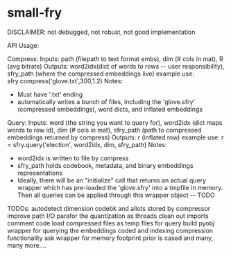 # small-fry


DISCLAIMER: not debugged, not robust, not good implementation

API Usage:

Compress: 
Inputs: path (filepath to text format embs), dim (# cols in mat), R (avg bitrate)
Outputs: word2idx(dict of words to rows -- user responsibility), sfry_path (where the compressed embeddings live)
example use: sfry.compress('glove.txt',300,1.2)
Notes: 
- Must have '.txt' ending
- automatically writes a bunch of files, including the 'glove.sfry' (compressed embeddings), word dicts, and inflated embeddings

Query: 
Inputs: word (the string you want to query for), word2idx (dict maps words to row id), dim (# cols in mat), sfry_path (path to compressed embeddings returned by compress)
Outputs: r (inflated row)
example use: r = sfry.query('election', word2idx, dim, sfry_path)
Notes:
- word2idx is written to file by compress 
- sfry_path holds codebook, metadata, and binary embeddings representations
- Ideally, there will be an "initialize" call that returns an actual query wrapper which has pre-loaded the 'glove.sfry' into a tmpfile in memory. Then all queries can be applied through this wrapper object -- TODO


TODOs:
autodetect dimension
codebk and allots stored by compressor
improve path I/O
parafor the quantization as threads
clean out imports
comment code
load compressed files as temp files for query
build pyobj wrapper for querying the embeddings
coded and indexing compression functionality
ask wrapper for memory footprint
prior is cased
and many, many more....

